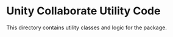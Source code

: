 # Unity Collaborate Utility Code

This directory contains utility classes and logic for the package.
